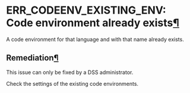ERR\_CODEENV\_EXISTING\_ENV: Code environment already exists[¶](#err-codeenv-existing-env-code-environment-already-exists "Permalink to this heading")
======================================================================================================================================================


A code environment for that language and with that name already exists.



Remediation[¶](#remediation "Permalink to this heading")
--------------------------------------------------------


This issue can only be fixed by a DSS administrator.


Check the settings of the existing code environments.